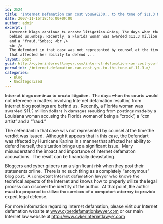 ```yaml
---
id: 2524
title: 'Internet Defamation can cost you&#8230;. to the tune of $11.3 M'
date: 2007-11-16T18:46:00+00:00
author: admin
excerpt: |
  Internet blogs continue to create litigation.&nbsp; The days when the courts would not intervene in matters involving Internet defamation resulting from Internet blog postings are
  behind us.&nbsp; Recently, a Florida woman was awarded $11.3 million dollars in damages resulting from postings made by a Louisiana woman accusing the Florida woman of being a "crook", a "con artist"
  and a "fraud."&nbsp; <br />
  <br />
  The defendant in that case was not represented by counsel at the time the verdict was issued.&nbsp; Although it appears that in this case, the Defendant was affected by Hurricane Katrina in a manner
  that affected her ability to defend ...
layout: post
guid: http://cyberinternetlawyer.com/internet-defamation-can-cost-you-to-the-tune-of-11-3-m.html
permalink: /internet-defamation-can-cost-you-to-the-tune-of-11-3-m/
categories:
  - Blog
  - Uncategorized
---
```

<div>
</div>

Internet blogs continue to create litigation.&nbsp; The days when the courts would not intervene in matters involving Internet defamation resulting from Internet blog postings are behind us.&nbsp; Recently, a Florida woman was awarded $11.3 million dollars in damages resulting from postings made by a Louisiana woman accusing the Florida woman of being a &#8220;crook&#8221;, a &#8220;con artist&#8221; and a &#8220;fraud.&#8221;&nbsp; 

The defendant in that case was not represented by counsel at the time the verdict was issued.&nbsp; Although it appears that in this case, the Defendant was affected by Hurricane Katrina in a manner that affected her ability to defend herself, the situation brings up a significant issue.&nbsp; Many misunderstand the impact and importance of Internet defamation accusations.&nbsp; The result can be financially devastating.

Bloggers and cyber gripers run a significant risk when they post their statements online.&nbsp; There is no such thing as a completely &#8220;anonymous&#8221; blog post.&nbsp; A competent Internet defamation lawyer who knows the technical aspects of the Internet and knows how to properly utilize the legal process can discover the identity of the author.&nbsp; At that point, the author must be prepared to utilize the services of a competent attorney to provide expert legal defense.

For more information regarding Internet defamation, please visit our Internet defamation website at <a href="http://www.cyberdefamationlawyer.com" target="_blank"  rel="nofollow" >www.cyberdefamationlawyer.com</a> or our main Internet law website at  <a href="http://www.cyberinternetlawyer.com" target="_blank" rel="nofollow" >http://www.cyberinternetlawyer.com</a>